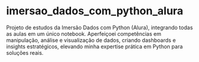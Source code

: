 # imersao_dados_com_python_alura
Projeto de estudos da Imersão Dados com Python (Alura), integrando todas as aulas em um único notebook. Aperfeiçoei competências em manipulação, análise e visualização de dados, criando dashboards e insights estratégicos, elevando minha expertise prática em Python para soluções reais.
